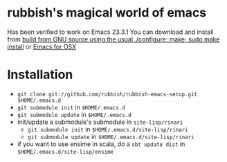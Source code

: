 rubbish's magical world of emacs
==========

Has been verified to work on Emacs 23.3.1 You can download and install from [build from GNU source using the usual ./configure; make; sudo make install](http://ftp.gnu.org/pub/gnu/emacs/emacs-23.3a.tar.gz) or [Emacs for OSX](http://emacsforosx.com/)

# Installation #

* `git clone git://github.com/rubbish/rubbish-emacs-setup.git $HOME/.emacs.d`
* `git submodule init` in `$HOME/.emacs.d`
* `git submodule update` in `$HOME/.emacs.d`
* init/update a submodule's submodule in `site-lisp/rinari`
  * `git submodule init` in `$HOME/.emacs.d/site-lisp/rinari`
  * `git submodule update` in `$HOME/.emacs.d/site-lisp/rinari`
* if you want to use ensime in scala, do a `sbt update dist` in `$HOME/.emacs.d/site-lisp/ensime`
